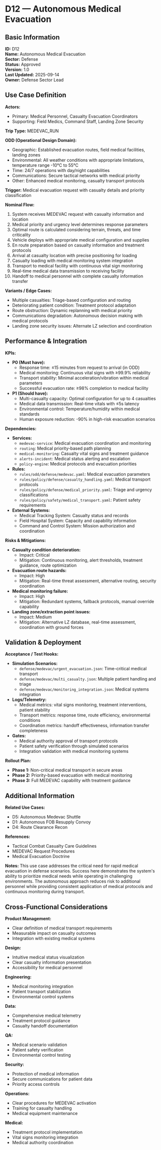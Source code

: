 # D12 — Autonomous Medical Evacuation

## Basic Information

**ID:** D12  
**Name:** Autonomous Medical Evacuation  
**Sector:** Defense  
**Status:** Approved  
**Version:** 1.0  
**Last Updated:** 2025-09-14  
**Owner:** Defense Sector Lead

## Use Case Definition

**Actors:**
- Primary: Medical Personnel, Casualty Evacuation Coordinators
- Supporting: Field Medics, Command Staff, Landing Zone Security

**Trip Type:** MEDEVAC_RUN

**ODD (Operational Design Domain):**
- Geographic: Established evacuation routes, field medical facilities, landing zones
- Environmental: All weather conditions with appropriate limitations, temperature range -10°C to 55°C
- Time: 24/7 operations with day/night capabilities
- Communications: Secure tactical networks with medical priority
- Other: Enhanced medical monitoring, casualty transport protocols

**Trigger:**
Medical evacuation request with casualty details and priority classification

**Nominal Flow:**
1. System receives MEDEVAC request with casualty information and location
2. Medical priority and urgency level determines response parameters
3. Optimal route is calculated considering terrain, threats, and time criticality
4. Vehicle deploys with appropriate medical configuration and supplies
5. En route preparation based on casualty information and treatment protocols
6. Arrival at casualty location with precise positioning for loading
7. Casualty loading with medical monitoring system integration
8. Transport to medical facility with continuous vital sign monitoring
9. Real-time medical data transmission to receiving facility
10. Handoff to medical personnel with complete casualty information transfer

**Variants / Edge Cases:**
- Multiple casualties: Triage-based configuration and routing
- Deteriorating patient condition: Treatment protocol adaptation
- Route obstruction: Dynamic replanning with medical priority
- Communications degradation: Autonomous decision making with medical protocols
- Landing zone security issues: Alternate LZ selection and coordination

## Performance & Integration

**KPIs:**
- **P0 (Must have):**
  - Response time: ≤15 minutes from request to arrival (in ODD)
  - Medical monitoring: Continuous vital signs with ≥99.9% reliability
  - Transport stability: Minimal acceleration/vibration within medical parameters
  - Successful evacuation rate: ≥98% completion to medical facility
- **P1 (Should have):**
  - Multi-casualty capacity: Optimal configuration for up to 4 casualties
  - Medical data transmission: Real-time vitals with ≤5s latency
  - Environmental control: Temperature/humidity within medical standards
  - Human exposure reduction: -90% in high-risk evacuation scenarios

**Dependencies:**
- **Services:**
  - `medevac-service`: Medical evacuation coordination and monitoring
  - `routing`: Medical priority-based path planning
  - `medical-monitoring`: Casualty vital signs and treatment guidance
  - `alerts-incident`: Medical status alerting and escalation
  - `policy-engine`: Medical protocols and evacuation priorities
- **Rules:**
  - `rules/odd/defense/medevac.yaml`: Medical evacuation parameters
  - `rules/policy/defense/casualty_handling.yaml`: Medical transport protocols
  - `rules/policy/defense/medical_priority.yaml`: Triage and urgency classifications
  - `rules/policy/safety/medical_transport.yaml`: Patient safety requirements
- **External Systems:**
  - Medical Tracking System: Casualty status and records
  - Field Hospital System: Capacity and capability information
  - Command and Control System: Mission authorization and coordination

**Risks & Mitigations:**
- **Casualty condition deterioration:**
  - Impact: Critical
  - Mitigation: Continuous monitoring, alert thresholds, treatment guidance, route optimization
- **Evacuation route hazards:**
  - Impact: High
  - Mitigation: Real-time threat assessment, alternative routing, security coordination
- **Medical monitoring failure:**
  - Impact: High
  - Mitigation: Redundant systems, fallback protocols, manual override capability
- **Landing zone/extraction point issues:**
  - Impact: Medium
  - Mitigation: Alternative LZ database, real-time assessment, coordination with ground forces

## Validation & Deployment

**Acceptance / Test Hooks:**
- **Simulation Scenarios:**
  - `defense/medevac/urgent_evacuation.json`: Time-critical medical transport
  - `defense/medevac/multi_casualty.json`: Multiple patient handling and triage
  - `defense/medevac/monitoring_integration.json`: Medical systems integration
- **Logs/Telemetry:**
  - Medical metrics: vital signs monitoring, treatment interventions, patient stability
  - Transport metrics: response time, route efficiency, environmental conditions
  - Coordination metrics: handoff effectiveness, information transfer completeness
- **Gates:**
  - Medical authority approval of transport protocols
  - Patient safety verification through simulated scenarios
  - Integration validation with medical monitoring systems

**Rollout Plan:**
- **Phase 1:** Non-critical medical transport in secure areas
- **Phase 2:** Priority-based evacuation with medical monitoring
- **Phase 3:** Full MEDEVAC capability with treatment guidance

## Additional Information

**Related Use Cases:**
- D5: Autonomous Medevac Shuttle
- D1: Autonomous FOB Resupply Convoy
- D4: Route Clearance Recon

**References:**
- Tactical Combat Casualty Care Guidelines
- MEDEVAC Request Procedures
- Medical Evacuation Doctrine

**Notes:**
This use case addresses the critical need for rapid medical evacuation in defense scenarios. Success here demonstrates the system's ability to prioritize medical needs while operating in challenging environments. The autonomous approach reduces risk to additional personnel while providing consistent application of medical protocols and continuous monitoring during transport.

## Cross-Functional Considerations

**Product Management:**
- Clear definition of medical transport requirements
- Measurable impact on casualty outcomes
- Integration with existing medical systems

**Design:**
- Intuitive medical status visualization
- Clear casualty information presentation
- Accessibility for medical personnel

**Engineering:**
- Medical monitoring integration
- Patient transport stabilization
- Environmental control systems

**Data:**
- Comprehensive medical telemetry
- Treatment protocol guidance
- Casualty handoff documentation

**QA:**
- Medical scenario validation
- Patient safety verification
- Environmental control testing

**Security:**
- Protection of medical information
- Secure communications for patient data
- Priority access controls

**Operations:**
- Clear procedures for MEDEVAC activation
- Training for casualty handling
- Medical equipment maintenance

**Medical:**
- Treatment protocol implementation
- Vital signs monitoring integration
- Medical authority coordination
